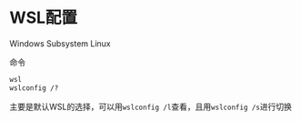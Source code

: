 # WSL配置

Windows Subsystem Linux

命令

```bat
wsl
wslconfig /?
```

主要是默认WSL的选择，可以用`wslconfig /l`查看，且用`wslconfig /s`进行切换
